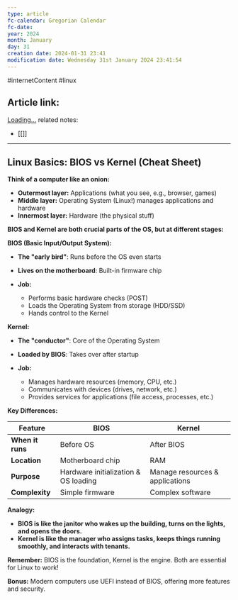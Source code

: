 ```yaml
---
type: article
fc-calendar: Gregorian Calendar
fc-date: 
year: 2024
month: January
day: 31
creation date: 2024-01-31 23:41
modification date: Wednesday 31st January 2024 23:41:54
---
```

#internetContent  #linux 
## Article link:
[Loading...](https://leetcode.com/discuss/interview-question/operating-system/124629/Difference-between-BIOS-and-Kernel)
related notes: 
- [[]]
_____
## Linux Basics: BIOS vs Kernel (Cheat Sheet)

**Think of a computer like an onion:**

- **Outermost layer:** Applications (what you see, e.g., browser, games)
- **Middle layer:** Operating System (Linux!) manages applications and hardware
- **Innermost layer:** Hardware (the physical stuff)

**BIOS and Kernel are both crucial parts of the OS, but at different stages:**

**BIOS (Basic Input/Output System):**

- **The "early bird"**: Runs before the OS even starts
- **Lives on the motherboard**: Built-in firmware chip
- **Job:**
    
    - Performs basic hardware checks (POST)
    - Loads the Operating System from storage (HDD/SSD)
    - Hands control to the Kernel
    

**Kernel:**

- **The "conductor"**: Core of the Operating System
- **Loaded by BIOS**: Takes over after startup
- **Job:**
    
    - Manages hardware resources (memory, CPU, etc.)
    - Communicates with devices (drives, network, etc.)
    - Provides services for applications (file access, processes, etc.)
    

**Key Differences:**

|Feature|BIOS|Kernel|
|---|---|---|
|**When it runs**|Before OS|After BIOS|
|**Location**|Motherboard chip|RAM|
|**Purpose**|Hardware initialization & OS loading|Manage resources & applications|
|**Complexity**|Simple firmware|Complex software|

**Analogy:**

- **BIOS is like the janitor who wakes up the building, turns on the lights, and opens the doors.**
- **Kernel is like the manager who assigns tasks, keeps things running smoothly, and interacts with tenants.**

**Remember:** BIOS is the foundation, Kernel is the engine. Both are essential for Linux to work!

**Bonus:** Modern computers use UEFI instead of BIOS, offering more features and security.